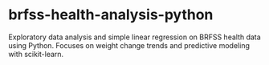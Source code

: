 # brfss-health-analysis-python
Exploratory data analysis and simple linear regression on BRFSS health data using Python. Focuses on weight change trends and predictive modeling with scikit-learn.
